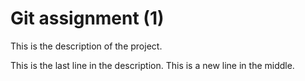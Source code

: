 # Git assignment (1)
This is the description of the project.

This is the last line in the description.
This is a new line in the middle.